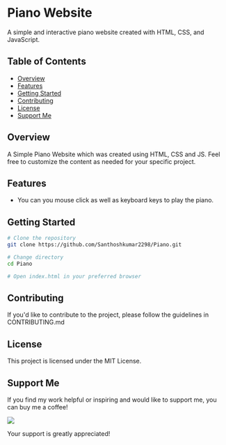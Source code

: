 # Piano Website

A simple and interactive piano website created with HTML, CSS, and JavaScript.

## Table of Contents

- [Overview](#overview)
- [Features](#features)
- [Getting Started](#getting-started)
- [Contributing](#contributing)
- [License](#license)
- [Support Me](#support-me)

## Overview

A Simple Piano Website which was created using HTML, CSS and JS. Feel free to customize the content as needed for your specific project.

## Features

- You can you mouse click as well as keyboard keys to play the piano.


## Getting Started
```bash
# Clone the repository
git clone https://github.com/Santhoshkumar2298/Piano.git

# Change directory
cd Piano

# Open index.html in your preferred browser
```

## Contributing

If you'd like to contribute to the project, please follow the guidelines in CONTRIBUTING.md

## License

This project is licensed under the MIT License.

## Support Me

If you find my work helpful or inspiring and would like to support me, you can buy me a coffee!

[<img src="https://img.buymeacoffee.com/button-api/?text=Buy me a coffee&emoji=☕&slug=santhoshkumar2298&button_colour=c800ff&font_colour=ffffff&font_family=Bree&outline_colour=ffffff&coffee_colour=FFDD00" />](https://www.buymeacoffee.com/santhoshkumar2298)

Your support is greatly appreciated!

